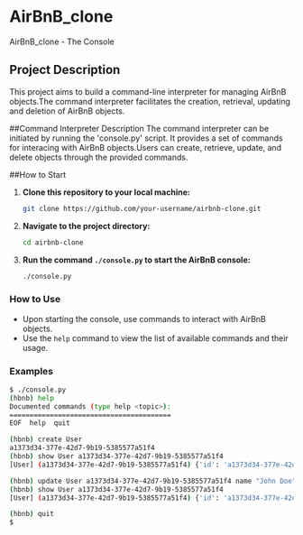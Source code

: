 # AirBnB_clone
AirBnB_clone - The Console

## Project Description
This project aims to build a command-line interpreter for managing AirBnB objects.The command interpreter facilitates the creation, retrieval, updating and deletion of AirBnB objects.

##Command Interpreter Description
The command interpreter can be initiated by running the 'console.py' script. It provides a set of commands for interacing with AirBnB objects.Users can create, retrieve, update, and delete objects through the provided commands.

##How to Start
1. **Clone this repository to your local machine:**
    ```bash
    git clone https://github.com/your-username/airbnb-clone.git
    ```

2. **Navigate to the project directory:**
    ```bash
    cd airbnb-clone
    ```

3. **Run the command `./console.py` to start the AirBnB console:**
    ```bash
    ./console.py
    ```

### How to Use

- Upon starting the console, use commands to interact with AirBnB objects.
- Use the `help` command to view the list of available commands and their usage.

### Examples

```bash
$ ./console.py
(hbnb) help
Documented commands (type help <topic>):
========================================
EOF  help  quit

(hbnb) create User
a1373d34-377e-42d7-9b19-5385577a51f4
(hbnb) show User a1373d34-377e-42d7-9b19-5385577a51f4
[User] (a1373d34-377e-42d7-9b19-5385577a51f4) {'id': 'a1373d34-377e-42d7-9b19-5385577a51f4', 'created_at': '2023-01-01T12:00:00', 'updated_at': '2023-01-01T12:00:00'}

(hbnb) update User a1373d34-377e-42d7-9b19-5385577a51f4 name "John Doe"
(hbnb) show User a1373d34-377e-42d7-9b19-5385577a51f4
[User] (a1373d34-377e-42d7-9b19-5385577a51f4) {'id': 'a1373d34-377e-42d7-9b19-5385577a51f4', 'created_at': '2023-01-01T12:00:00', 'updated_at': '2023-01-01T12:01:00', 'name': 'John Doe'}

(hbnb) quit
$


